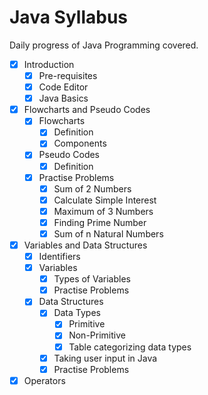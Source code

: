 # Java Syllabus

Daily progress of Java Programming covered.

- [x] Introduction
    - [x] Pre-requisites
    - [x] Code Editor
    - [x] Java Basics
- [x] Flowcharts and Pseudo Codes
    - [x] Flowcharts
        - [x] Definition
        - [x] Components
    - [x] Pseudo Codes
        - [x] Definition
    - [x] Practise Problems
        - [x] Sum of 2 Numbers
        - [x] Calculate Simple Interest
        - [x] Maximum of 3 Numbers
        - [x] Finding Prime Number
        - [x] Sum of n Natural Numbers
- [x] Variables and Data Structures
    - [x] Identifiers
    - [x] Variables
        - [x] Types of Variables
        - [x] Practise Problems
    - [x] Data Structures
        - [x] Data Types
            - [x] Primitive
            - [x] Non-Primitive
            - [x] Table categorizing data types
        - [x] Taking user input in Java
        - [x] Practise Problems
- [x] Operators
